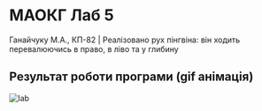 # МАОКГ Лаб 5
Ганайчуку М.А., КП-82 | Реалізовано рух пінгвіна: він ходить перевалюючись в право, в ліво та у глибину
## Результат роботи програми (gif анімація)
![lab](demo.gif)

